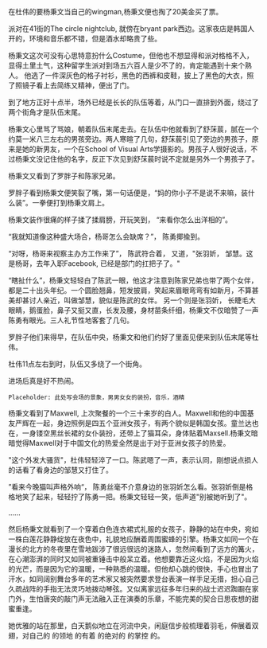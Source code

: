 在杜伟的要杨秉文当自己的wingman,杨秉文便也掏了20美金买了票。

派对在41街的The circle nightclub, 就傍在bryant park西边。这家夜店是韩国人开的，环境和音乐都不错，但是酒水却略贵了些。

杨秉文这次可没有心思特意扮什么Costume，但他也不想显得和派对格格不入，显得土里土气，这种留学生派对到场五六百人是少不了的，肯定能遇到十来个熟人。 他选了一件深灰色的格子衬衫，黑色的西裤和皮鞋，披上了黑色的大衣，照了照镜子看上去简练又精神，便出了门。

到了地方正好十点半，场外已经是长长的队伍等着，从门口一直排到外面，绕过了两个街角才是队伍末尾。

杨秉文心里骂了骂娘，朝着队伍末尾走去。在队伍中他就看到了舒莯莀，腻在一个约莫一米八三左右的男孩旁边。两人寒暄了几句，舒莯莀引见了旁边的男孩子，原来是她的新男友，一个在School of Visual Arts学摄影的。男孩子人很好说话，不过杨秉文没记住他的名字，反正下次见到舒莯莀时说不定就是另外一个男孩子了。

杨秉文又看到了罗胖子和陈家兄弟。

罗胖子看到杨秉文便笑裂了嘴，第一句话便是，“妈的你小子不是说不来嘛，装什么装”。一拳便打到杨秉文肩上。

杨秉文装作很痛的样子揉了揉肩膀，开玩笑到， “来看你怎么出洋相的”。

“我就知道像这种盛大场合，杨哥怎么会缺席？”， 陈勇揶揄到。

“对呀，杨哥来视察主办方工作来了”， 陈武符合着， 又道，"张羽妡， 邹慧。这是杨哥，去年入职Facebook, 已经是部门的扛把子了。"

“瞎扯什么”，杨秉文轻轻白了陈武一眼，他这才注意到陈家兄弟也带了两个女伴， 都是二十出头年纪。一个圆脸翘鼻，短发披肩，笑起来眉眼弯弯有如新月，不算甚美却甚讨人亲近，叫做邹慧，貌似是陈武的女伴。 另一个则是张羽妡， 长睫毛大眼睛，鹅蛋脸，鼻子又挺又直，长发及腰，身材苗条纤细，杨秉文不仅暗赞了一声陈勇有眼光。三人礼节性地客套了几句。

罗胖子他们来得早，在队伍中央，杨秉文和他们约好了里面见便来到队伍末尾等杜伟。

杜伟11点左右到时，队伍又多绕了一个街角。

进场后真是好不热闹。

```
Placeholder: 此处写会场的景象，男男女女的装扮，音乐，酒精
```

杨秉文看到了Maxwell, 上次聚餐的一个三十来岁的白人。Maxwell和他的中国基友严辉在一起，身边照例是四五个亚洲女孩子，有两个貌似是韩国女孩。童兰达也在，一身镂空黑丝长裙的女仆装扮，还带上了猫耳朵，身体贴着Maxsell.杨秉文暗暗觉得Maxwell对于中国文化的热爱全然是出于对于亚洲女孩子的热爱。

"这个外发大骚货"，杜伟轻轻淬了一口。陈武嗯了一声，表示认同，刚想说点损人的话看了看身边的邹慧又打住了。

”看来今晚猫叫声格外响“， 陈勇丝毫不介意身边的张羽妡怎么看。张羽妡倒是格格地笑了起来，轻轻拧了陈勇一把。杨秉文轻轻一笑，低声道"别被她听到了"。

......

然后杨秉文就看到了一个穿着白色连衣裙式礼服的女孩子，静静的站在中央，宛如一株白莲花静静绽放在夜色中，礼貌地应酬着周围蜜蜂的引擎。杨秉文如同一个在漫长的北方的冬夜里在雪地跋涉了很远很远的迷路人，忽然间看到了远方的篝火，在心潮澎湃的同时又如同被重锤击中般呆立着。他想要靠近这火焰，不是因为火焰的光芒，而是因为它的温暖，一种熟悉的温暖。但他却心跳的很快，手心也冒出了汗水，如同阔别舞台多年的艺术家又被突然要求登台表演一样手足无措，担心自己久疏战阵的手指无法灵巧地拨动琴弦。又似离家远征多年归来的战士迟迟踟蹰在家门外，生怕唐突的敲门声无法融入正在演奏的乐章，不能完美的契合日思夜想的甜蜜重逢。

她优雅的站在那里，白天鹅似地立在河流中央，闲庭信步般梳理着羽毛，伸展着双翅，对自己的
的领地
的有着
的绝对的
的掌控
的。
